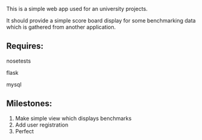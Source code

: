 This is a simple web app used for an university projects.

It should provide a simple score board display
for some benchmarking data which is gathered from another application.

## Requires:
nosetests

flask

mysql

## Milestones:

1. Make simple view which displays benchmarks
2. Add user registration
3. Perfect
